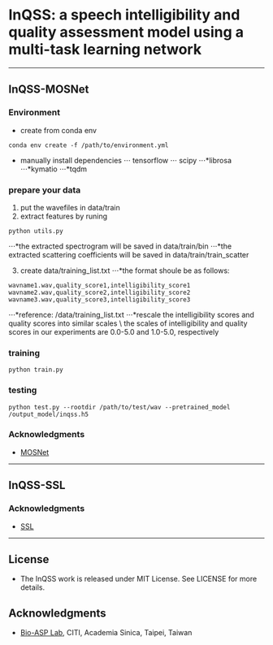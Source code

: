 # InQSS: a speech intelligibility and quality assessment model using a multi-task learning network
***
## InQSS-MOSNet

### Environment
* create from conda env
```
conda env create -f /path/to/environment.yml
```
* manually install dependencies
⋅⋅⋅ tensorflow 
⋅⋅⋅ scipy 
⋅⋅⋅*librosa
⋅⋅⋅*kymatio
⋅⋅⋅*tqdm

### prepare your data

1. put the wavefiles in data/train
2. extract features by runing
```
python utils.py
```
 ⋅⋅⋅*the extracted spectrogram will be saved in data/train/bin
 ⋅⋅⋅*the extracted scattering coefficients will be saved in data/train/train_scatter
  
3. create data/training_list.txt
 ⋅⋅⋅*the format shoule be as follows:
```
wavname1.wav,quality_score1,intelligibility_score1
wavname2.wav,quality_score2,intelligibility_score2
wavname3.wav,quality_score3,intelligibility_score3
```
 ⋅⋅⋅*reference: /data/training_list.txt
 ⋅⋅⋅*rescale the intelligibility scores and quality scores into similar scales \\
      the scales of intelligibility and quality scores in our experiments are 0.0-5.0 and 1.0-5.0, respectively

### training
```
python train.py
```


### testing
```
python test.py --rootdir /path/to/test/wav --pretrained_model /output_model/inqss.h5
```

### Acknowledgments
* [MOSNet](https://github.com/lochenchou/MOSNet)

***

## InQSS-SSL



### Acknowledgments
* [SSL](https://github.com/nii-yamagishilab/mos-finetune-ssl)



***
## License
* The InQSS work is released under MIT License. See LICENSE for more details.

## Acknowledgments
* [Bio-ASP Lab](https://bio-asplab.citi.sinica.edu.tw), CITI, Academia Sinica, Taipei, Taiwan

